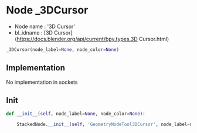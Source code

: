 # Node _3DCursor

- Node name : '3D Cursor'
- bl_idname : [3D Cursor](https://docs.blender.org/api/current/bpy.types.3D Cursor.html)


``` python
_3DCursor(node_label=None, node_color=None)
```
## Implementation

No implementation in sockets

## Init

``` python
def __init__(self, node_label=None, node_color=None):

    StackedNode.__init__(self, 'GeometryNodeTool3DCursor', node_label=node_label, node_color=node_color)
```
